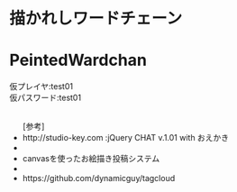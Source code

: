 # 描かれしワードチェーン
# PeintedWardchan
仮プレイヤ:test01<br>
仮パスワード:test01<br>
<br>
<ul>
[参考]
 <li>http://studio-key.com :jQuery CHAT v.1.01 with おえかき<li>
 <li>canvasを使ったお絵描き投稿システム<li>
 <li>https://github.com/dynamicguy/tagcloud</li>
 </ul>
